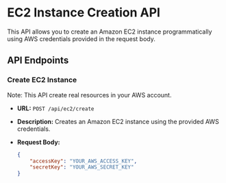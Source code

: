 # EC2 Instance Creation API

This API allows you to create an Amazon EC2 instance programmatically using AWS credentials provided in the request body.

## API Endpoints

### Create EC2 Instance
Note: This API create real resources in your AWS account.

- **URL:** `POST /api/ec2/create`

- **Description:** Creates an Amazon EC2 instance using the provided AWS credentials.

- **Request Body:**
  
  ```json
  {
      "accessKey": "YOUR_AWS_ACCESS_KEY",
      "secretKey": "YOUR_AWS_SECRET_KEY"
  }
